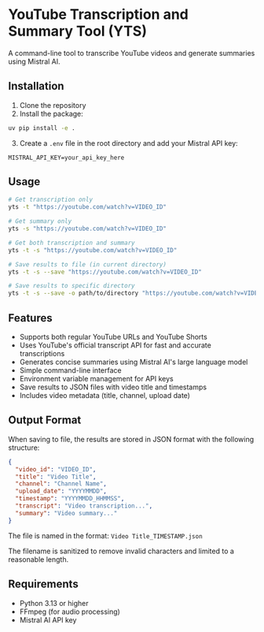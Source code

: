 # YouTube Transcription and Summary Tool (YTS)

A command-line tool to transcribe YouTube videos and generate summaries using Mistral AI.

## Installation

1. Clone the repository
2. Install the package:
```bash
uv pip install -e .
```

3. Create a `.env` file in the root directory and add your Mistral API key:
```
MISTRAL_API_KEY=your_api_key_here
```

## Usage

```bash
# Get transcription only
yts -t "https://youtube.com/watch?v=VIDEO_ID"

# Get summary only
yts -s "https://youtube.com/watch?v=VIDEO_ID"

# Get both transcription and summary
yts -t -s "https://youtube.com/watch?v=VIDEO_ID"

# Save results to file (in current directory)
yts -t -s --save "https://youtube.com/watch?v=VIDEO_ID"

# Save results to specific directory
yts -t -s --save -o path/to/directory "https://youtube.com/watch?v=VIDEO_ID"
```

## Features

- Supports both regular YouTube URLs and YouTube Shorts
- Uses YouTube's official transcript API for fast and accurate transcriptions
- Generates concise summaries using Mistral AI's large language model
- Simple command-line interface
- Environment variable management for API keys
- Save results to JSON files with video title and timestamps
- Includes video metadata (title, channel, upload date)

## Output Format

When saving to file, the results are stored in JSON format with the following structure:
```json
{
  "video_id": "VIDEO_ID",
  "title": "Video Title",
  "channel": "Channel Name",
  "upload_date": "YYYYMMDD",
  "timestamp": "YYYYMMDD_HHMMSS",
  "transcript": "Video transcription...",
  "summary": "Video summary..."
}
```

The file is named in the format: `Video Title_TIMESTAMP.json`

The filename is sanitized to remove invalid characters and limited to a reasonable length.

## Requirements

- Python 3.13 or higher
- FFmpeg (for audio processing)
- Mistral AI API key